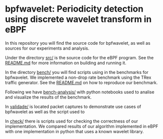 # bpfwavelet: Periodicity detection using discrete wavelet transform in eBPF

In this repository you will find the source code for bpfwavelet, as well as
sources for our experiments and analysis.

Under the directory [src/](src/) is the source code for the eBPF program. See
the [README.md](src/README.md) for more information on building and running it.

In the directory [bench/](bench/) you will find scripts using in the benchmarks
for bpfwavelet. We implemented a non-drop rate benchmark using the TRex traffic
generator. See the [README.md](bench/README.md) on how to reproduce our
benchmark.

Following we have [bench-analysis/](bench-analysis/) with python notebooks used
to analise and visualize the results of the benchmark.

In [validade/](validade/) is located packet captures to demonstrate use cases of
bpfwavelet as well as the script used to

In [check/](check/) there is scripts used for checking the correctness of our
implementation. We compared results of our algorithm implemented in eBPF with
one implementation in python that uses a known wavelet library.
